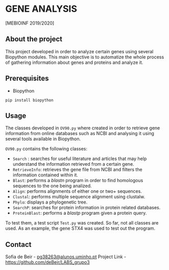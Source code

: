 # GENE ANALYSIS 
[MEBIOINF 2019/2020]

## About the project
This project developed in order to analyze certain genes using several Biopython modules. This main objective is to automatize the whole process of gathering information about genes and proteins and analyze it. 

## Prerequisites

- Biopython

``` pip install biopython ```

## Usage
The classes developed in ``` OV90.py ``` where created in order to retrieve gene information from online databases such as NCBI and analysing it using several tools available in Biopython. 

``` OV90.py ``` contains the following classes:

- ``` Search ``` : searches for useful literature and articles that may help understand the information retrieved from a certain gene.
- ``` RetrieveInfo ```: retrieves the gene file from NCBI and filters the information contained within it.
- ``` Blast ```: performs a _blastn_ program in order to find homologous sequences to the one being analized.
- ``` Align ```: performs alignments of either one or two+ sequences.
- ``` Clustal ```: performs multiple sequence alignment using clustalw.
- ``` Phylo ```: displays a phylogenetic tree.
- ``` SearchP ```: searches for protein information in protein related databases.
- ``` ProteinBlast ```: performs a _blastp_ program given a protein query.

To test them, a test script ``` Test.py ``` was created. So far, not all classes are used. As an example, the gene STX4 was used to test out the program. 

## Contact

Sofia de Beir - pg38263@alunos.uminho.pt
Project Link - https://github.com/deBeir/LABS_grupo3
